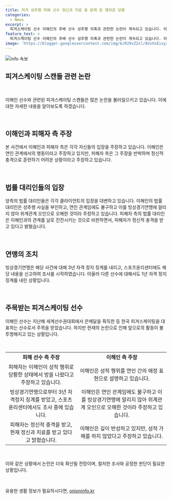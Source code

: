 ```yaml
---
title: 피겨 성추행 피해 선수 정신과 치료 중 문제 된 행위로 당황
categories:
  - News
excerpt: >
  피겨스케이팅 선수 이해인의 후배 선수 성추행 의혹과 관련한 논란이 계속되고 있습니다. 이해인은 연인 사이라며 이를 해명하였지만, 피해자 측은 정신적 충격을 받고 있다고 주장하고 있습니다. 양측 주장이 엇갈리는 가운데, 이해인과 성관계를 가진 후배 선수의 사건도 함께 논란을 빚고 있습니다. 현재 스포츠공정위원회가 조사에 착수하였으며, 관련된 징계 결과는 후속 조치가 필요한 상황입니다. (단어 수: 100)
feature_text: >
  피겨스케이팅 선수 이해인의 후배 선수 성추행 의혹과 관련한 논란이 계속되고 있습니다. 이해인은 연인 사이라며 이를 해명하였지만, 피해자 측은 정신적 충격을 받고 있다고 주장하고 있습니다. 양측 주장이 엇갈리는 가운데, 이해인과 성관계를 가진 후배 선수의 사건도 함께 논란을 빚고 있습니다. 현재 스포츠공정위원회가 조사에 착수하였으며, 관련된 징계 결과는 후속 조치가 필요한 상황입니다. (단어 수: 100)
image: 'https://blogger.googleusercontent.com/img/b/R29vZ2xl/AVvXsEixyZcFfHzMRdzZMjFBmAUKJYCLCGyLL1o632UiGVXcaFdKo_bkvkuCioo0uUKlGfBVcT3P84aROyZIXSBEx3Aw5nCQ3pTgDom1WDC4m8eifvWiAmWEEVb4x6G_l8C0QH225ldMjyaFvpxGEBGNO37VmDTDMHGhJPq73UglMfDca1-0aw/s1600/blogspot.png'
---
```


<p><img src="https://blogger.googleusercontent.com/img/b/R29vZ2xl/AVvXsEixyZcFfHzMRdzZMjFBmAUKJYCLCGyLL1o632UiGVXcaFdKo_bkvkuCioo0uUKlGfBVcT3P84aROyZIXSBEx3Aw5nCQ3pTgDom1WDC4m8eifvWiAmWEEVb4x6G_l8C0QH225ldMjyaFvpxGEBGNO37VmDTDMHGhJPq73UglMfDca1-0aw/s1600/blogspot.png" alt="info 속보" /></p>

<h2 data-ke-size="size26">피겨스케이팅 스캔들 관련 논란</h2>

<p data-ke-size="size16">&nbsp;</p>

<p>이해인 선수와 관련된 피겨스케이팅 스캔들은 많은 논란을 불러일으키고 있습니다. 이에 대한 자세한 내용을 알아보도록 하겠습니다.</p>

<p data-ke-size="size16">&nbsp;</p>

<h2 data-ke-size="size24">이해인과 피해자 측 주장</h2>

<p>본 사건에서 이해인과 피해자 측은 각각 자신들의 입장을 주장하고 있습니다. 이해인은 연인 관계에서의 행동이라고 주장하고 있지만, 피해자 측은 그 주장을 반박하며 정신적 충격으로 훈련하기 어려운 상황이라고 주장하고 있습니다. </p>

<p data-ke-size="size16">&nbsp;</p>

<h2 data-ke-size="size24">법률 대리인들의 입장</h2>

<p>양측의 법률 대리인들은 각각 클라이언트의 입장을 대변하고 있습니다. 이해인의 법률 대리인은 성추행 사실을 부인하고, 연인 관계임에도 불구하고 이를 빙상경기연맹에 알리지 않아 위계관계 오인으로 오해한 것이라 주장하고 있습니다. 피해자 측의 법률 대리인은 이해인과의 관계를 날로 진전시키는 것으로 비판하면서, 피해자가 정신적 충격을 받고 있다고 밝혔습니다.</p>

<p data-ke-size="size16">&nbsp;</p>

<h2 data-ke-size="size24">연맹의 조치</h2>

<p>빙상경기연맹은 해당 사건에 대해 3년 자격 정지 징계를 내리고, 스포츠윤리센터에도 해당 내용을 신고하여 조사를 시작하였습니다. 아울러 다른 선수에 대해서도 1년 자격 정지 징계를 내린 상황입니다.</p>

<p data-ke-size="size16">&nbsp;</p>

<h2 data-ke-size="size24">주목받는 피겨스케이팅 선수</h2>

<p>이해인 선수는 지난해 세계선수권대회에서 은메달을 획득한 등 한국 피겨스케이팅을 대표하는 선수로서 주목을 받았습니다. 하지만 현재의 논란으로 인해 앞으로의 활동이 불투명해지고 있는 상황입니다.</p>

<p data-ke-size="size16">&nbsp;</p>

<table>
<tbody>
<tr>
<td style="text-align: center; height: 17px;"><b>피해 선수 측 주장</b></td>
<td style="text-align: center; height: 17px;"><b>이해인 측 주장</b></td>
</tr>
<tr>
<td style="text-align: center; height: 17px;">피해자는 이해인이 성적 행위로 당황한 상태에서 방을 나왔다고 주장하고 있습니다.</td>
<td style="text-align: center; height: 17px;">이해인은 성적 행위를 연인 간의 애정 표현으로 설명하고 있습니다.</td>
</tr>
<tr>
<td style="text-align: center; height: 17px;">빙상경기연맹으로부터 3년 자격정지 징계를 받았고, 스포츠윤리센터에서도 조사 중에 있습니다.</td>
<td style="text-align: center; height: 17px;">이해인은 연인 관계임에도 불구하고 이를 빙상경기연맹에 알리지 않아 위계관계 오인으로 오해한 것이라 주장하고 있습니다.</td>
</tr>
<tr>
<td style="text-align: center; height: 17px;">피해자는 정신적 충격을 받고, 현재 정신과 치료를 받고 있다고 밝혔습니다.</td>
<td style="text-align: center; height: 17px;">이해인은 깊이 반성하고 있지만, 성적 가해를 하지 않았다고 주장하고 있습니다.</td>
</tr>
</tbody>
</table>

<p data-ke-size="size16">&nbsp;</p>

<p>이와 같은 상황에서 논란은 더욱 확산될 전망이며, 철저한 조사와 공정한 판단이 필요한 상황입니다.</p>

<p data-ke-size="size16">&nbsp;</p>
유용한 생활 정보가 필요하시다면, <a href="https://onioninfo.kr" rel="dofollow">onioninfo.kr</a>


